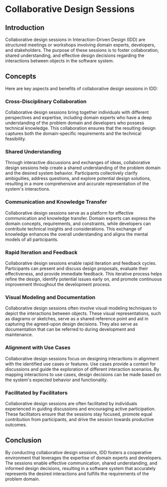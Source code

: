 # Collaborative Design Sessions

## Introduction

Collaborative design sessions in Interaction-Driven Design (IDD) are structured meetings or workshops involving domain experts, developers, and stakeholders. The purpose of these sessions is to foster collaboration, shared understanding, and effective design decisions regarding the interactions between objects in the software system.

## Concepts

Here are key aspects and benefits of collaborative design sessions in IDD:

### Cross-Disciplinary Collaboration

Collaborative design sessions bring together individuals with different perspectives and expertise, including domain experts who have a deep understanding of the problem domain and developers who possess technical knowledge. This collaboration ensures that the resulting design captures both the domain-specific requirements and the technical feasibility.

### Shared Understanding

Through interactive discussions and exchanges of ideas, collaborative design sessions help create a shared understanding of the problem domain and the desired system behavior. Participants collectively clarify ambiguities, address questions, and explore potential design solutions, resulting in a more comprehensive and accurate representation of the system's interactions.

### Communication and Knowledge Transfer

Collaborative design sessions serve as a platform for effective communication and knowledge transfer. Domain experts can express the domain concepts, requirements, and constraints, while developers can contribute technical insights and considerations. This exchange of knowledge enhances the overall understanding and aligns the mental models of all participants.

### Rapid Iteration and Feedback

Collaborative design sessions enable rapid iteration and feedback cycles. Participants can present and discuss design proposals, evaluate their effectiveness, and provide immediate feedback. This iterative process helps refine the design, identify potential issues early on, and promote continuous improvement throughout the development process.

### Visual Modeling and Documentation

Collaborative design sessions often involve visual modeling techniques to depict the interactions between objects. These visual representations, such as diagrams or sketches, serve as a shared reference point and aid in capturing the agreed-upon design decisions. They also serve as documentation that can be referred to during development and maintenance.

### Alignment with Use Cases

Collaborative design sessions focus on designing interactions in alignment with the identified use cases or features. Use cases provide a context for discussions and guide the exploration of different interaction scenarios. By mapping interactions to use cases, design decisions can be made based on the system's expected behavior and functionality.

### Facilitated by Facilitators

Collaborative design sessions are often facilitated by individuals experienced in guiding discussions and encouraging active participation. These facilitators ensure that the sessions stay focused, promote equal contribution from participants, and drive the session towards productive outcomes.

## Conclusion

By conducting collaborative design sessions, IDD fosters a cooperative environment that leverages the expertise of domain experts and developers. The sessions enable effective communication, shared understanding, and informed design decisions, resulting in a software system that accurately represents the desired interactions and fulfills the requirements of the problem domain.

